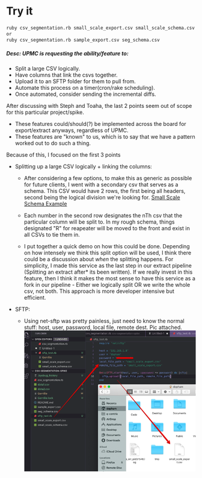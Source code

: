 # Try it
```
ruby csv_segmentation.rb small_scale_export.csv small_scale_schema.csv
or
ruby csv_segmentation.rb sample_export.csv seg_schema.csv
```


##### Desc: UPMC is requesting the ability/feature to:
  - Split a large CSV logically.
  - Have columns that link the csvs together.
  - Upload it to an SFTP folder for them to pull from.
  - Automate this process on a timer(cron/rake scheduling).
  - Once automated, consider sending the incremental diffs.

After discussing with Steph and Toaha, the last 2 points seem out of scope for this particular project/spike.
  - These features could/should(?) be implemented across the board for export/extract anyways, regardless of UPMC.
  - These features are "known" to us, which is to say that we have a pattern worked out to do such a thing.

Because of this, I focused on the first 3 points
  - Splitting up a large CSV logically + linking the columns:
    - After considering a few options, to make this as generic as possible for future clients, I went with a secondary csv that serves as a schema.  This CSV would have 2 rows, the first being all headers, second being the logical division we're looking for.  [Small Scale Schema Example](https://github.com/dompham/csv_segmentation/blob/master/small_scale_schema.csv)
	- Each number in the second row designates the nTh csv that the particular column will be split to.  In my rough schema, things designated "R" for reapeater will be moved to the front and exist in all CSVs to tie them in.

  	- I put together a quick demo on how this could be done.  Depending on how intensely we think this split option will be used, I think there could be a discussion about *when* the splitting happens.  For simplicity, I made this service as the last step in our extract pipeline (Splitting an extract after* its been written).  If we really invest in this feature, then I think it makes the most sense to have this service as a fork in our pipeline - Either we logically split OR we write the whole csv, not both. This approach is more developer intensive but efficient.


- SFTP:
	- Using net-sftp was pretty painless, just need to know the normal stuff: host, user, password, local file, remote dest.  Pic attached.
![sftp](https://github.com/dompham/csv_segmentation/blob/master/ezpzsftp.png)
